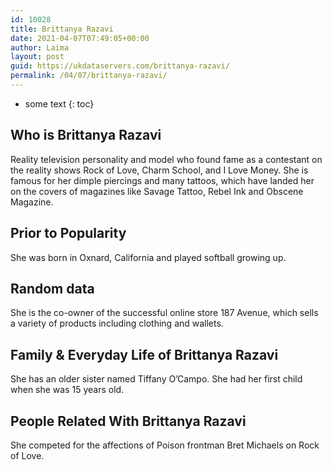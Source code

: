 ```yaml
---
id: 10028
title: Brittanya Razavi
date: 2021-04-07T07:49:05+00:00
author: Laima
layout: post
guid: https://ukdataservers.com/brittanya-razavi/
permalink: /04/07/brittanya-razavi/
---
```


* some text
{: toc}


## Who is Brittanya Razavi
                  
                  
                  
Reality television personality and model who found fame as a contestant on the reality shows Rock of Love, Charm School, and I Love Money. She is famous for her dimple piercings and many tattoos, which have landed her on the covers of magazines like Savage Tattoo, Rebel Ink and Obscene Magazine.
                  
              
            
              
            
                
                
                
## Prior to Popularity
                  
                  
                  
She was born in Oxnard, California and played softball growing up.
                  
              
            
              
            
                
                
                
## Random data
                  
                  
                  
She is the co-owner of the successful online store 187 Avenue, which sells a variety of products including clothing and wallets.
                  
              
            
              
            
                
                
                
## Family & Everyday Life of Brittanya Razavi
                  
                  
                  
She has an older sister named Tiffany O&#8217;Campo. She had her first child when she was 15 years old.
                  
              
            
              
            
                
                
                
## People Related With Brittanya Razavi
                  
                  
                  
She competed for the affections of Poison frontman Bret Michaels on Rock of Love.
                  
              
            
              
            
                
              
            
              
              
            
            
              
            
          
          
          